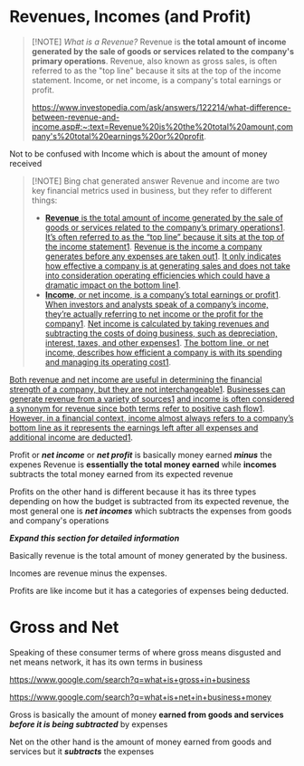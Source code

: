 # Revenues, Incomes (and Profit)
> [!NOTE] *What is a Revenue?*
> Revenue is **the total amount of income generated by the sale of goods or services related to the company's primary operations**. Revenue, also known as gross sales, is often referred to as the "top line" because it sits at the top of the income statement. Income, or net income, is a company's total earnings or profit.
> 
> https://www.investopedia.com/ask/answers/122214/what-difference-between-revenue-and-income.asp#:~:text=Revenue%20is%20the%20total%20amount,company's%20total%20earnings%20or%20profit.

Not to be confused with Income which is about the amount of money received

> [!NOTE] Bing chat generated answer
> Revenue and income are two key financial metrics used in business, but they refer to different things:
> - [**Revenue** is the total amount of income generated by the sale of goods or services related to the company’s primary operations](https://www.investopedia.com/ask/answers/122214/what-difference-between-revenue-and-income.asp)[1](https://www.investopedia.com/ask/answers/122214/what-difference-between-revenue-and-income.asp). [It’s often referred to as the “top line” because it sits at the top of the income statement](https://www.investopedia.com/ask/answers/122214/what-difference-between-revenue-and-income.asp)[1](https://www.investopedia.com/ask/answers/122214/what-difference-between-revenue-and-income.asp). [Revenue is the income a company generates before any expenses are taken out](https://www.investopedia.com/ask/answers/122214/what-difference-between-revenue-and-income.asp)[1](https://www.investopedia.com/ask/answers/122214/what-difference-between-revenue-and-income.asp). [It only indicates how effective a company is at generating sales and does not take into consideration operating efficiencies which could have a dramatic impact on the bottom line](https://www.investopedia.com/ask/answers/122214/what-difference-between-revenue-and-income.asp)[1](https://www.investopedia.com/ask/answers/122214/what-difference-between-revenue-and-income.asp).
> - [**Income**, or net income, is a company’s total earnings or profit](https://www.investopedia.com/ask/answers/122214/what-difference-between-revenue-and-income.asp)[1](https://www.investopedia.com/ask/answers/122214/what-difference-between-revenue-and-income.asp). [When investors and analysts speak of a company’s income, they’re actually referring to net income or the profit for the company](https://www.investopedia.com/ask/answers/122214/what-difference-between-revenue-and-income.asp)[1](https://www.investopedia.com/ask/answers/122214/what-difference-between-revenue-and-income.asp). [Net income is calculated by taking revenues and subtracting the costs of doing business, such as depreciation, interest, taxes, and other expenses](https://www.investopedia.com/ask/answers/122214/what-difference-between-revenue-and-income.asp)[1](https://www.investopedia.com/ask/answers/122214/what-difference-between-revenue-and-income.asp). [The bottom line, or net income, describes how efficient a company is with its spending and managing its operating cost](https://www.investopedia.com/ask/answers/122214/what-difference-between-revenue-and-income.asp)[1](https://www.investopedia.com/ask/answers/122214/what-difference-between-revenue-and-income.asp).
>   
[Both revenue and net income are useful in determining the financial strength of a company, but they are not interchangeable](https://www.investopedia.com/ask/answers/122214/what-difference-between-revenue-and-income.asp)[1](https://www.investopedia.com/ask/answers/122214/what-difference-between-revenue-and-income.asp). [Businesses can generate revenue from a variety of sources](https://www.investopedia.com/ask/answers/122214/what-difference-between-revenue-and-income.asp)[1](https://www.investopedia.com/ask/answers/122214/what-difference-between-revenue-and-income.asp) [and income is often considered a synonym for revenue since both terms refer to positive cash flow](https://www.investopedia.com/ask/answers/122214/what-difference-between-revenue-and-income.asp)[1](https://www.investopedia.com/ask/answers/122214/what-difference-between-revenue-and-income.asp). [However, in a financial context, income almost always refers to a company’s bottom line as it represents the earnings left after all expenses and additional income are deducted](https://www.investopedia.com/ask/answers/122214/what-difference-between-revenue-and-income.asp)[1](https://www.investopedia.com/ask/answers/122214/what-difference-between-revenue-and-income.asp).

Profit or ***net income*** or ***net profit*** is basically money earned ***minus*** the expenes
Revenue is **essentially the total money earned** while **incomes** subtracts the total money earned from its expected revenue

Profits on the other hand is different because it has its three types depending on how the budget is subtracted from its expected revenue, the most general one is ***net incomes*** which subtracts the expenses from goods and company's operations


***Expand this section for detailed information***

Basically revenue is the total amount of money generated by the business.

Incomes are revenue minus the expenses.

Profits are like income but it has a categories of expenses being deducted.
# Gross and Net
Speaking of these consumer terms of where gross means disgusted and net means network, it has its own terms in business

https://www.google.com/search?q=what+is+gross+in+business

https://www.google.com/search?q=what+is+net+in+business+money

Gross is basically the amount of money **earned from goods and services** ***before it is being subtracted*** by expenses

Net on the other hand is the amount of money earned from goods and services but it ***subtracts*** the expenses
